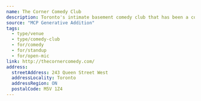 ```yaml
---
name: The Corner Comedy Club
description: Toronto's intimate basement comedy club that has been a comedy institution since 2015. Originally setting the bar for indy comedy clubs in the city, this club has been a home for local rising stars and veteran comics looking to flex or work out new material. The Corner has been the place showcasing the wealth of local talent for nearly a decade. Open mic nights are popular and loosely booked, welcoming newbies and up and comers to join club regulars and pros on the Corner stage. The club accommodates a maximum of 50 guests in its cozy basement space with vinyl-lined walls.
source: "MCP Generative Addition"
tags:
  - type/venue
  - type/comedy-club
  - for/comedy
  - for/standup
  - for/open-mic
link: http://thecornercomedy.com/
address:
  streetAddress: 243 Queen Street West
  addressLocality: Toronto
  addressRegion: ON
  postalCode: M5V 1Z4
---
```

